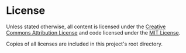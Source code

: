 # License

Unless stated otherwise, all content is licensed under the [Creative Commons 
Attribution License](http://creativecommons.org/licenses/by/3.0/) and code 
licensed under the [MIT License](http://opensource.org/licenses/MIT).

Copies of all licenses are included in this project's root directory.